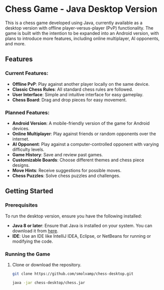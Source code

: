 # Chess Game - Java Desktop Version 

This is a chess game developed using Java, currently available as a desktop version with offline player-versus-player (PvP) functionality. The game is built with the intention to be expanded into an Android version, with plans to introduce more features, including online multiplayer, AI opponents, and more.

## Features

### Current Features:
- **Offline PvP**: Play against another player locally on the same device.
- **Classic Chess Rules**: All standard chess rules are followed.
- **User Interface**: Simple and intuitive interface for easy gameplay.
- **Chess Board**: Drag and drop pieces for easy movement.

### Planned Features:
- **Android Version**: A mobile-friendly version of the game for Android devices.
- **Online Multiplayer**: Play against friends or random opponents over the internet.
- **AI Opponent**: Play against a computer-controlled opponent with varying difficulty levels.
- **Game History**: Save and review past games.
- **Customizable Boards**: Choose different themes and chess piece designs.
- **Move Hints**: Receive suggestions for possible moves.
- **Chess Puzzles**: Solve chess puzzles and challenges.

## Getting Started

### Prerequisites
To run the desktop version, ensure you have the following installed:
- **Java 8 or later**: Ensure that Java is installed on your system. You can download it from [here](https://www.oracle.com/java/technologies/javase-jdk11-downloads.html).
- **IDE**: Use an IDE like IntelliJ IDEA, Eclipse, or NetBeans for running or modifying the code.

### Running the Game
1. Clone or download the repository.
   ```bash
   git clone https://github.com/smolvamp/chess-desktop.git
   
   java -jar chess-desktop/chess.jar

